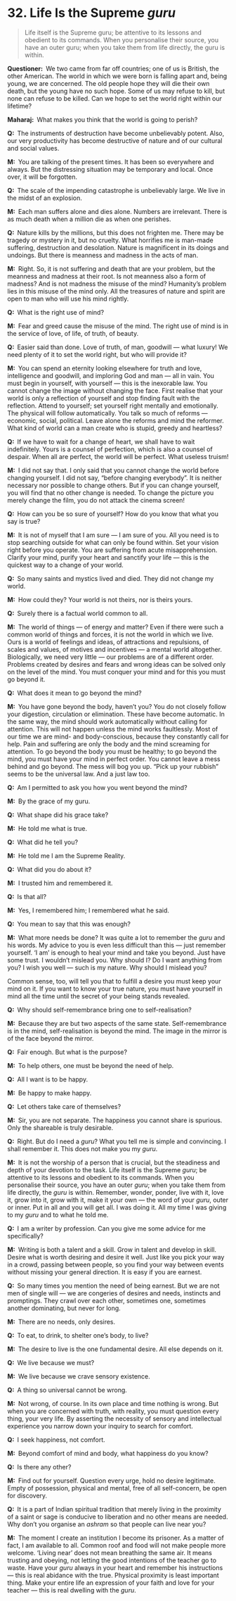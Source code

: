 # 32. Life Is the Supreme *guru*

>Life itself is the Supreme <span style=font-style:normal>guru</span>; be 
attentive to its lessons and obedient to its commands. When you personalise 
their source, you have an outer <span style=font-style:normal>guru</span>; 
when you take them from life directly, the <span 
style=font-style:normal>guru</span> is within.

**Questioner:**&ensp;We two came from far off countries; one of us is British, 
the other American. The world in which we were born is falling apart and, 
being young, we are concerned. The old people hope they will die their own 
death, but the young have no such hope. Some of us may refuse to kill, but 
none can refuse to be killed. Can we hope to set the world right within our 
lifetime?

**Maharaj:**&ensp;What makes you think that the world is going to perish?

**Q:**&ensp;The instruments of destruction have become unbelievably potent. 
Also, our very productivity has become destructive of nature and of our 
cultural and social values.

**M:**&ensp;You are talking of the present times. It has been so everywhere 
and always. But the distressing situation may be temporary and local. Once 
over, it will be forgotten.

**Q:**&ensp;The scale of the impending catastrophe is unbelievably large. We 
live in the midst of an explosion.

**M:**&ensp;Each man suffers alone and dies alone. Numbers are irrelevant. 
There is as much death when a million die as when one perishes.

**Q:**&ensp;Nature kills by the millions, but this does not frighten me. There 
may be tragedy or mystery in it, but no cruelty. What horrifies me is man-made 
suffering, destruction and desolation. Nature is magnificent in its doings and 
undoings. But there is meanness and madness in the acts of man.

**M:**&ensp;Right. So, it is not suffering and death that are your problem, but 
the meanness and madness at their root. Is not meanness also a form of 
madness? And is not madness the misuse of the mind? Humanity’s problem lies in 
this misuse of the mind only. All the treasures of nature and spirit are open 
to man who will use his mind rightly.

**Q:**&ensp;What is the right use of mind?

**M:**&ensp;Fear and greed cause the misuse of the mind. The right use of mind 
is in the service of love, of life, of truth, of beauty.

**Q:**&ensp;Easier said than done. Love of truth, of man, goodwill — what 
luxury! We need plenty of it to set the world right, but who will provide it?

**M:**&ensp;You can spend an eternity looking elsewhere for truth and love, 
intelligence and goodwill, and imploring God and man — all in vain. You must 
begin in yourself, with yourself — this is the inexorable law. You cannot 
change the image without changing the face. First realise that your world is 
only a reflection of yourself and stop finding fault with the reflection. 
Attend to yourself; set yourself right mentally and emotionally. The physical 
will follow automatically. You talk so much of reforms — economic, social, 
political. Leave alone the reforms and mind the reformer. What kind of world 
can a man create who is stupid, greedy and heartless?

**Q:**&ensp;If we have to wait for a change of heart, we shall have to wait 
indefinitely. Yours is a counsel of perfection, which is also a counsel of 
despair. When all are perfect, the world will be perfect. What useless truism!

**M:**&ensp;I did not say that. I only said that you cannot change the world 
before changing yourself. I did not say, “before changing everybody”. It is 
neither necessary nor possible to change others. But if you can change 
yourself, you will find that no other change is needed. To change the picture 
you merely change the film, you do not attack the cinema screen!

**Q:**&ensp;How can you be so sure of yourself? How do you know that what you 
say is true?

**M:**&ensp;It is not of myself that I am sure — I am sure of you. All you 
need is to stop searching outside for what can only be found within. Set your 
vision right before you operate. You are suffering from acute misapprehension. 
Clarify your mind, purify your heart and sanctify your life — this is the 
quickest way to a change of your world.

**Q:**&ensp;So many saints and mystics lived and died. They did not change my 
world.

**M:**&ensp;How could they? Your world is not theirs, nor is theirs yours.

**Q:**&ensp;Surely there is a factual world common to all.

**M:**&ensp;The world of things — of energy and matter? Even if there were 
such a common world of things and forces, it is not the world in which we 
live. Ours is a world of feelings and ideas, of attractions and repulsions, of 
scales and values, of motives and incentives — a mental world altogether. 
Biologically, we need very little — our problems are of a different order. 
Problems created by desires and fears and wrong ideas can be solved only on 
the level of the mind. You must conquer your mind and for this you must go 
beyond it.

**Q:**&ensp;What does it mean to go beyond the mind?

**M:**&ensp;You have gone beyond the body, haven’t you? You do not closely 
follow your digestion, circulation or elimination. These have become 
automatic. In the same way, the mind should work automatically without calling 
for attention. This will not happen unless the mind works faultlessly. Most of 
our time we are mind- and body-conscious, because they constantly call for 
help. Pain and suffering are only the body and the mind screaming for 
attention. To go beyond the body you must be healthy; to go beyond the mind, 
you must have your mind in perfect order. You cannot leave a mess behind and 
go beyond. The mess will bog you up. “Pick up your rubbish” seems to be the 
universal law. And a just law too.

**Q:**&ensp;Am I permitted to ask you how you went beyond the mind?

**M:**&ensp;By the grace of my <span data-tippy-content="Spiritual teacher, 
preceptor.">guru</span>.

**Q:**&ensp;What shape did his grace take?

**M:**&ensp;He told me what is true.

**Q:**&ensp;What did he tell you?

**M:**&ensp;He told me I am the Supreme Reality.

**Q:**&ensp;What did you do about it?

**M:**&ensp;I trusted him and remembered it.

**Q:**&ensp;Is that all?

**M:**&ensp;Yes, I remembered him; I remembered what he said.

**Q:**&ensp;You mean to say that this was enough?

**M:**&ensp;What more needs be done? It was quite a lot to remember the *guru* 
and his words. My advice to you is even less difficult than this — just 
remember yourself. ‘I am’ is enough to heal your mind and take you beyond. 
Just have some trust. I wouldn’t mislead you. Why should I? Do I want anything 
from you? I wish you well — such is my nature. Why should I mislead you? 

Common sense, too, will tell you that to fulfill a desire you must keep your 
mind on it. If you want to know your true nature, you must have yourself in 
mind all the time until the secret of your being stands revealed.

**Q:**&ensp;Why should self-remembrance bring one to self-realisation?

**M:**&ensp;Because they are but two aspects of the same state. 
Self-remembrance is in the mind, self-realisation is beyond the mind. The 
image in the mirror is of the face beyond the mirror.

**Q:**&ensp;Fair enough. But what is the purpose?

**M:**&ensp;To help others, one must be beyond the need of help.

**Q:**&ensp;All I want is to be happy.

**M:**&ensp;Be happy to make happy.

**Q:**&ensp;Let others take care of themselves?

**M:**&ensp;Sir, you are not separate. The happiness you cannot share is 
spurious. Only the shareable is truly desirable.

**Q:**&ensp;Right. But do I need a *guru*? What you tell me is simple and 
convincing. I shall remember it. This does not make you my *guru*.

**M:**&ensp;It is not the worship of a person that is crucial, but the 
steadiness and depth of your devotion to the task. Life itself is the Supreme 
*guru*; be attentive to its lessons and obedient to its commands. When you 
personalise their source, you have an outer *guru*; when you take them from 
life directly, the *guru* is within. Remember, wonder, ponder, live with it, 
love it, grow into it, grow with it, make it your own — the word of your 
*guru*, outer or inner. Put in all and you will get all. I was doing it. All 
my time I was giving to my *guru* and to what he told me.

**Q:**&ensp;I am a writer by profession. Can you give me some advice for me 
specifically?

**M:**&ensp;Writing is both a talent and a skill. Grow in talent and develop 
in skill. Desire what is worth desiring and desire it well. Just like you pick 
your way in a crowd, passing between people, so you find your way between 
events without missing your general direction. It is easy if you are earnest.

**Q:**&ensp;So many times you mention the need of being earnest. But we are 
not men of single will — we are congeries of desires and needs, instincts and 
promptings. They crawl over each other, sometimes one, sometimes another 
dominating, but never for long.

**M:**&ensp;There are no needs, only desires.

**Q:**&ensp;To eat, to drink, to shelter one’s body, to live?

**M:**&ensp;The desire to live is the one fundamental desire. All else depends 
on it.

**Q:**&ensp;We live because we must?

**M:**&ensp;We live because we crave sensory existence.

**Q:**&ensp;A thing so universal cannot be wrong.

**M:**&ensp;Not wrong, of course. In its own place and time nothing is wrong. 
But when you are concerned with truth, with reality, you must question every 
thing, your very life. By asserting the necessity of sensory and intellectual 
experience you narrow down your inquiry to search for comfort.

**Q:**&ensp;I seek happiness, not comfort.

**M:**&ensp;Beyond comfort of mind and body, what happiness do you know?

**Q:**&ensp;Is there any other?

**M:**&ensp;Find out for yourself. Question every urge, hold no desire 
legitimate. Empty of possession, physical and mental, free of all 
self-concern, be open for discovery.

**Q:**&ensp;It is a part of Indian spiritual tradition that merely living in 
the proximity of a saint or sage is conducive to liberation and no other means 
are needed. Why don’t you organise an *ashram* so that people can live near 
you?

**M:**&ensp;The moment I create an institution I become its prisoner. As a 
matter of fact, I am available to all. Common roof and food will not make 
people more welcome. ‘Living near’ does not mean breathing the same air. It 
means trusting and obeying, not letting the good intentions of the teacher go 
to waste. Have your *guru* always in your heart and remember his instructions 
— this is real abidance with the true. Physical proximity is least important 
thing. Make your entire life an expression of your faith and love for your 
teacher — this is real dwelling with the *guru*.

<script>
export default {
  props: ["slot-key"],
  mounted () {
    tippy("[data-tippy-content]", {allowHTML: true});
  }
}
</script>